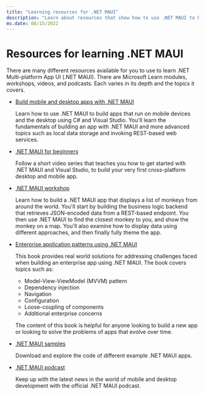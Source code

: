```yaml
---
title: "Learning resources for .NET MAUI"
description: "Learn about resources that show how to use .NET MAUI to build apps that run on mobile devices and the desktop."
ms.date: 08/15/2022
---
```


# Resources for learning .NET MAUI

There are many different resources available for you to use to learn .NET Multi-platform App UI (.NET MAUI). There are Microsoft Learn modules, workshops, videos, and podcasts. Each varies in its depth and the topics it covers.

- [Build mobile and desktop apps with .NET MAUI](/learn/paths/build-apps-with-dotnet-maui)

  Learn how to use .NET MAUI to build apps that run on mobile devices and the desktop using C# and Visual Studio. You'll learn the fundamentals of building an app with .NET MAUI and more advanced topics such as local data storage and invoking REST-based web services.

- [.NET MAUI for beginners](https://www.youtube.com/playlist?list=PLdo4fOcmZ0oUBAdL2NwBpDs32zwGqb9DY)

  Follow a short video series that teaches you how to get started with .NET MAUI and Visual Studio, to build your very first cross-platform desktop and mobile app.

- [.NET MAUI workshop](https://github.com/dotnet-presentations/dotnet-maui-workshop)

  Learn how to build a .NET MAUI app that displays a list of monkeys from around the world. You'll start by building the business logic backend that retrieves JSON-encoded data from a REST-based endpoint. You then use .NET MAUI to find the closest monkey to you, and show the monkey on a map. You'll also examine how to display data using different approaches, and then finally fully theme the app.

- [Enterprise application patterns using .NET MAUI](/dotnet/architecture/maui/)  

  This book provides real world solutions for addressing challenges faced when building an enterprise app using .NET MAUI. The book covers topics such as:  
  
  - Model-View-ViewModel (MVVM) pattern
  - Dependency injection
  - Navigation
  - Configuration
  - Loose-coupling of components
  - Additional enterprise concerns
  
  The content of this book is helpful for anyone looking to build a new app or looking to solve the problems of apps that evolve over time.

- [.NET MAUI samples](/samples/browse/?expanded=dotnet&products=dotnet-maui)

  Download and explore the code of different example .NET MAUI apps.

- [.NET MAUI podcast](https://www.dotnetmauipodcast.com)

  Keep up with the latest news in the world of mobile and desktop development with the official .NET MAUI podcast.
